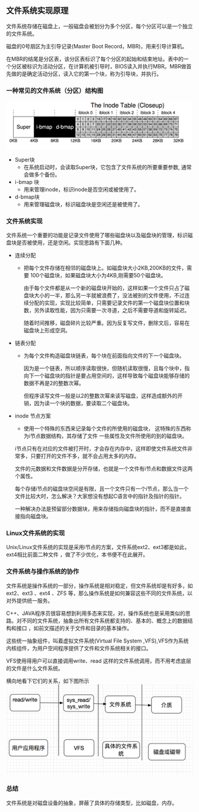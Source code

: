 ## 文件系统实现原理

文件系统存储在磁盘上，一般磁盘会被划分为多个分区，每个分区可以是一个独立的文件系统。

磁盘的0号扇区为主引导记录(Master Boot Record，MBR)，用来引导计算机。

在MBR的结尾是分区表，该分区表标识了每个分区的起始和结束地址。表中的一个分区被标识为活动分区，在计算机被引导时，BIOS读入并执行MBR。MBR做首先做的是确定活动分区，读入它的第一个块，称为引导块，并执行。


### 一种常见的文件系统（分区）结构图

![](filesystem.png)

- Super块
  - 在系统启动时，会读取Super块，它包含了文件系统的所要重要参数, 通常会做多个备份。
- i-bmap 块
  - 用来管理inode，标识inode是否空闲或被使用了。
- d-bmap块
  - 用来管理磁盘块，标识磁盘块是空闲还是被使用了。

### 文件系统实现
文件系统一个重要的功能是记录文件使用了哪些磁盘块以及磁盘块的管理，标识磁盘块是否被使用，还是空闲。实现思路有下面几种。

* 连续分配
  * 把每个文件存储在相邻的磁盘块上。如磁盘块大小2KB,200KB的文件，需要 100个磁盘块，如果磁盘块大小为4KB,刚需要50个磁盘块。

    由于每个文件都是从一个新的磁盘块开始的，这样如果一个文件只占了磁盘块大小的一半，那么另一半就被浪费了，没法被别的文件使用，不过连续分配的实现，实现比较简单，只需要记录文件的第一个磁盘块位置和块数，另外读取性能，因为只需要一次寻道，之后不需要导道和旋转延迟。

    随着时间推移，磁盘碎片比较严重。因为反复写文件，删除文后，容易在磁盘块上形成空洞。

* 链表分配
  * 为每个文件构造磁盘块链表，每个块在前面指向文件的下一个磁盘块。

    因为是一个链表，所以顺序读取很快，但随机读取很慢，且每个块中，指向下一个磁盘块的指针是要占用空间的，这样导致每个磁盘块能够存储的数据不再是2的整数次幂。

    但程序读写文件一般是以2的整数次幂来读写磁盘，这样造成额外的开销，因为读一个块的数据，要读取二个磁盘块。

* inode 节点方案
  * 使用一个特殊的东西来记录每个文件的所使用的磁盘块， 这特殊的东西称为i节点数据结构，其存储了文件 一些属性及文件所使用的到的磁盘块。

   i节点只有在对应的文件被打开时，才会存在内存中，这样即使文件系统文件非常多，只要打开的文件不多，就不会占用太多的内存。

   文件的元数据和文件数据是分开存储，也就是一个文件有i节点和数据文件这两个属性。

   每个存储i节点的磁盘块空间是有限，且一个文件只有一个i节点，那么当一个文件比较大时，怎么解决？大家想没有想起C语言中的指针及指针的指针。

   一种解决办法是预留部分数据块，用来存储指向磁盘块的指针，而不是直接直接指向磁盘块。


### Linux文件系统的实现
Unix/Linux文件系统的实现是采用i节点的方案，文件系统ext2、ext3都是如此，ext4相比前面二种文件 ，做了不少优化，本书便不在此展开。


### 文件系统与操作系统的协作

文件系统是操作系统的一部分，操作系统是相对稳定，但文件系统却是有好多，如ext2、ext3 、ext4 、ZFS 等，那么操作系统是如何兼容这些不同的文件系统，以对外提供统一服务。

C++、JAVA程序员很容易想到利用多态来实现，对，操作系统也是采用类似的思路。对不同的文件系统，抽象出所有文件系统都支持的、基本的、概念上的数据结构和接口 ，如前文描述的关于文件和目录的基本操作。

这些统一抽象组件，叫着虚拟文件系统(Virtual File System ,VFS),VFS作为系统内核组件，为用户空间程序提供了文件和文件系统相关的接口。

VFS使用得用户可以直接调用write、read 这样的文件系统调用，而不用考虑底层的文件是什么文件系统。

横向地看下它们的关系，如下图所示
![](read-write.png)

### 总结

文件系统是对磁盘设备的抽象，屏蔽了具体的存储类型，比如磁盘，内存。




